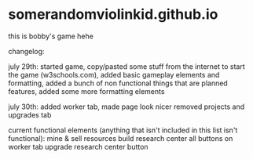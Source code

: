 # somerandomviolinkid.github.io

this is bobby's game hehe

changelog:

july 29th:
started game, copy/pasted some stuff from the internet to start the game (w3schools.com), added basic gameplay elements and formatting, added a bunch of non functional things that are planned features, added some more formatting elements

july 30th:
added worker tab, made page look nicer
removed projects and upgrades tab

current functional elements (anything that isn't included in this list isn't functional):
mine & sell resources
build research center
all buttons on worker tab
upgrade research center button
